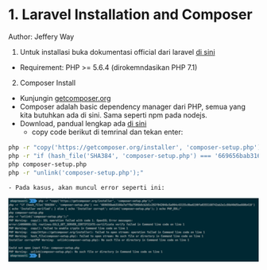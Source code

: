 # 1. Laravel Installation and Composer

Author: Jeffery Way

1. Untuk installasi buka dokumentasi official dari laravel [di sini](https://laravel.com/docs/5.4#installation)
- Requirement: PHP >= 5.6.4 (dirokemndasikan PHP 7.1)

2. Composer Install
- Kunjungin [getcomposer.org](https://getcomposer.org/)
- Composer adalah basic dependency manager dari PHP, semua yang kita butuhkan ada di sini. Sama seperti npm pada nodejs.
- Download, pandual lengkap ada [di sini](https://getcomposer.org/download/)
	- copy code berikut di temrinal dan tekan enter:

```bash
php -r "copy('https://getcomposer.org/installer', 'composer-setup.php');"
php -r "if (hash_file('SHA384', 'composer-setup.php') === '669656bab3166a7aff8a7506b8cb2d1c292f042046c5a994c43155c0be6190fa0355160742ab2e1c88d40d5be660b410') { echo 'Installer verified'; } else { echo 'Installer corrupt'; unlink('composer-setup.php'); } echo PHP_EOL;"
php composer-setup.php
php -r "unlink('composer-setup.php');"
```

	- Pada kasus, akan muncul error seperti ini:

![composer install error](/assets/composer-install-error.png)
